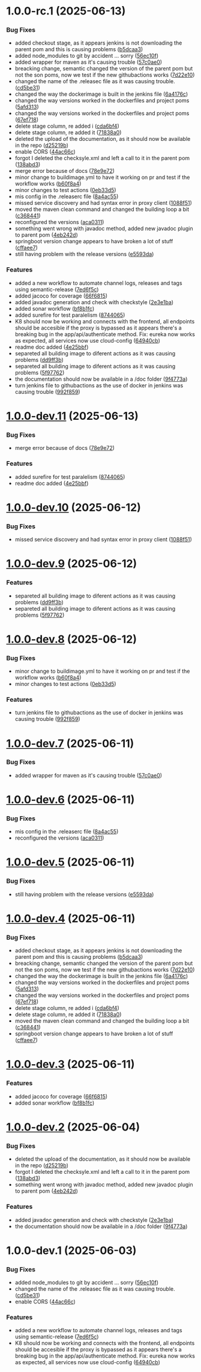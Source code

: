 # 1.0.0-rc.1 (2025-06-13)


### Bug Fixes

* added checkout stage, as it appears jenkins is not downloading the parent pom and this is causing problems ([b5dcaa3](https://github.com/FelipeBarretoB/ecommerce-microservice-backend-app/commit/b5dcaa34302fd5b04d5292f81314433e6865a118))
* added node_modules to git by accident ... sorry ([56ec10f](https://github.com/FelipeBarretoB/ecommerce-microservice-backend-app/commit/56ec10f1d1fbcb87386736380ab09e8049ec78ee))
* added wrapper for maven as it's causing trouble ([57c0ae0](https://github.com/FelipeBarretoB/ecommerce-microservice-backend-app/commit/57c0ae05257dcd9222fb770933c3c04c27e11234))
* breacking change, semantic changed the version of the parent pom but not the son poms, now we test if the new githubactions works ([7d22e10](https://github.com/FelipeBarretoB/ecommerce-microservice-backend-app/commit/7d22e10f0e4f39c9ae85a72f6bc698c71ce4b8ba))
* changed the name of the .releasec file as it was causing trouble. ([cd5be31](https://github.com/FelipeBarretoB/ecommerce-microservice-backend-app/commit/cd5be311c13d74ccfdf4f9740338d202d39304e6))
* changed the way the dockerimage is built in the jenkins file ([6a4176c](https://github.com/FelipeBarretoB/ecommerce-microservice-backend-app/commit/6a4176c1790507b3715864972dabfdc67ffefbc6))
* changed the way versions worked in the dockerfiles and project poms ([5afd313](https://github.com/FelipeBarretoB/ecommerce-microservice-backend-app/commit/5afd313870ef48bbf6071b7563589ef87522dd4e))
* changed the way versions worked in the dockerfiles and project poms ([67ef718](https://github.com/FelipeBarretoB/ecommerce-microservice-backend-app/commit/67ef718c5deb260d9df2d356c8026291920b5027))
* delete stage column, re added i ([cda6bf4](https://github.com/FelipeBarretoB/ecommerce-microservice-backend-app/commit/cda6bf4b4040b0ba3df6c5a4a37b16529f0e0ab7))
* delete stage column, re added it ([71838a0](https://github.com/FelipeBarretoB/ecommerce-microservice-backend-app/commit/71838a042d35fbef2e1a43724f3856d251249a42))
* deleted the upload of the documentation, as it should now be available in the repo ([d25219b](https://github.com/FelipeBarretoB/ecommerce-microservice-backend-app/commit/d25219b52f4bc011066802c7cd0c71d74d4a034e))
* enable CORS ([44ac66c](https://github.com/FelipeBarretoB/ecommerce-microservice-backend-app/commit/44ac66c91435fb120e88d76d873497702a7a0d66))
* forgot I deleted the checksyle.xml and left a call to it in the parent pom ([138abd3](https://github.com/FelipeBarretoB/ecommerce-microservice-backend-app/commit/138abd3e0db57738dab3fda7e0f9e2f6a71a9076))
* merge error because of docs ([78e9e72](https://github.com/FelipeBarretoB/ecommerce-microservice-backend-app/commit/78e9e72cac48a91f9e7d3b4dd2123f160e3ecc0e))
* minor change to buildimage.yml to have it working on pr and test if the workflow works ([b60f8a4](https://github.com/FelipeBarretoB/ecommerce-microservice-backend-app/commit/b60f8a42de966ba1b757dca3c77768e65cb58462))
* minor changes to test actions ([0eb33d5](https://github.com/FelipeBarretoB/ecommerce-microservice-backend-app/commit/0eb33d5ca32704009635b036d126f000bfadc787))
* mis config in the .releaserc file ([8a4ac55](https://github.com/FelipeBarretoB/ecommerce-microservice-backend-app/commit/8a4ac5598f5940b82cba0b6ae2fc69e8108190e8))
* missed service discovery and had syntax error in proxy client ([1088f51](https://github.com/FelipeBarretoB/ecommerce-microservice-backend-app/commit/1088f51c033295edef310425b8ad82c6cf979099))
* moved the maven clean command and changed the building loop a bit ([c368441](https://github.com/FelipeBarretoB/ecommerce-microservice-backend-app/commit/c368441692644bb3d9562a7889512f91c14a4631))
* reconfigured the versions ([aca0311](https://github.com/FelipeBarretoB/ecommerce-microservice-backend-app/commit/aca03119c51abdb788c22cac324ea55475da7a74))
* something went wrong with javadoc method, added new javadoc plugin to parent pom ([4eb242d](https://github.com/FelipeBarretoB/ecommerce-microservice-backend-app/commit/4eb242dc2c2df132ee3cb07d09a1f72e75889cb4))
* springboot version change appears to have broken a lot of stuff ([cffaee7](https://github.com/FelipeBarretoB/ecommerce-microservice-backend-app/commit/cffaee743f605a699d42886e6bbc318e6c8e1021))
* still having problem with the release versions ([e5593da](https://github.com/FelipeBarretoB/ecommerce-microservice-backend-app/commit/e5593da2f8e4484b4428311777a8b7cd917319aa))


### Features

* added a new workflow to automate channel logs, releases and tags using semantic-release ([7ed6f5c](https://github.com/FelipeBarretoB/ecommerce-microservice-backend-app/commit/7ed6f5c54d5500b6b4ffba062b6e1e23dc89e5c3))
* added jacoco for coverage ([66f6815](https://github.com/FelipeBarretoB/ecommerce-microservice-backend-app/commit/66f6815bb80c4a54195abea37195599fd8bb6f1b))
* added javadoc generation and check with checkstyle ([2e3e1ba](https://github.com/FelipeBarretoB/ecommerce-microservice-backend-app/commit/2e3e1ba73493e60dab471d8f2b5e41dbc9bca936))
* added sonar workflow ([bf8b1fc](https://github.com/FelipeBarretoB/ecommerce-microservice-backend-app/commit/bf8b1fc7f35e3e61f9b1163f72578ddf8fa26eb1))
* added surefire for test paralelism ([8744065](https://github.com/FelipeBarretoB/ecommerce-microservice-backend-app/commit/8744065fd5716eeab687c5d17936d90fd513e145))
* K8 should now be working and connects with the frontend, all endpoints should be accesible if the proxy is bypassed as it appears there's a breaking bug in the app/api/authenticate method. Fix: eureka now works as expected, all services now use cloud-config ([64940cb](https://github.com/FelipeBarretoB/ecommerce-microservice-backend-app/commit/64940cb2d49d418ee0bc180fb0c2ca8614fe77e7))
* readme doc added ([4e25bbf](https://github.com/FelipeBarretoB/ecommerce-microservice-backend-app/commit/4e25bbf0d65c762d4629a5bcb24b1c7c96f233d4))
* separeted all building image to diferent actions as it was causing problems ([dd9ff3b](https://github.com/FelipeBarretoB/ecommerce-microservice-backend-app/commit/dd9ff3bd91bae3e9b8b993012e2ea894ceace389))
* separeted all building image to diferent actions as it was causing problems ([5f97762](https://github.com/FelipeBarretoB/ecommerce-microservice-backend-app/commit/5f97762ad6fd0f7b48c4c961fbb0351c3e3f5852))
* the documentation should now be available in a /doc folder ([9f4773a](https://github.com/FelipeBarretoB/ecommerce-microservice-backend-app/commit/9f4773a98d41625a513c8130de8f3139bbac8da9))
* turn jenkins file to githubactions as the use of docker in jenkins was causing trouble ([992f859](https://github.com/FelipeBarretoB/ecommerce-microservice-backend-app/commit/992f859717d0fbd524ee108ff0bf5e8f562f8ba7))

# [1.0.0-dev.11](https://github.com/FelipeBarretoB/ecommerce-microservice-backend-app/compare/v1.0.0-dev.10...v1.0.0-dev.11) (2025-06-13)


### Bug Fixes

* merge error because of docs ([78e9e72](https://github.com/FelipeBarretoB/ecommerce-microservice-backend-app/commit/78e9e72cac48a91f9e7d3b4dd2123f160e3ecc0e))


### Features

* added surefire for test paralelism ([8744065](https://github.com/FelipeBarretoB/ecommerce-microservice-backend-app/commit/8744065fd5716eeab687c5d17936d90fd513e145))
* readme doc added ([4e25bbf](https://github.com/FelipeBarretoB/ecommerce-microservice-backend-app/commit/4e25bbf0d65c762d4629a5bcb24b1c7c96f233d4))

# [1.0.0-dev.10](https://github.com/FelipeBarretoB/ecommerce-microservice-backend-app/compare/v1.0.0-dev.9...v1.0.0-dev.10) (2025-06-12)


### Bug Fixes

* missed service discovery and had syntax error in proxy client ([1088f51](https://github.com/FelipeBarretoB/ecommerce-microservice-backend-app/commit/1088f51c033295edef310425b8ad82c6cf979099))

# [1.0.0-dev.9](https://github.com/FelipeBarretoB/ecommerce-microservice-backend-app/compare/v1.0.0-dev.8...v1.0.0-dev.9) (2025-06-12)


### Features

* separeted all building image to diferent actions as it was causing problems ([dd9ff3b](https://github.com/FelipeBarretoB/ecommerce-microservice-backend-app/commit/dd9ff3bd91bae3e9b8b993012e2ea894ceace389))
* separeted all building image to diferent actions as it was causing problems ([5f97762](https://github.com/FelipeBarretoB/ecommerce-microservice-backend-app/commit/5f97762ad6fd0f7b48c4c961fbb0351c3e3f5852))

# [1.0.0-dev.8](https://github.com/FelipeBarretoB/ecommerce-microservice-backend-app/compare/v1.0.0-dev.7...v1.0.0-dev.8) (2025-06-12)


### Bug Fixes

* minor change to buildimage.yml to have it working on pr and test if the workflow works ([b60f8a4](https://github.com/FelipeBarretoB/ecommerce-microservice-backend-app/commit/b60f8a42de966ba1b757dca3c77768e65cb58462))
* minor changes to test actions ([0eb33d5](https://github.com/FelipeBarretoB/ecommerce-microservice-backend-app/commit/0eb33d5ca32704009635b036d126f000bfadc787))


### Features

* turn jenkins file to githubactions as the use of docker in jenkins was causing trouble ([992f859](https://github.com/FelipeBarretoB/ecommerce-microservice-backend-app/commit/992f859717d0fbd524ee108ff0bf5e8f562f8ba7))

# [1.0.0-dev.7](https://github.com/FelipeBarretoB/ecommerce-microservice-backend-app/compare/v1.0.0-dev.6...v1.0.0-dev.7) (2025-06-11)


### Bug Fixes

* added wrapper for maven as it's causing trouble ([57c0ae0](https://github.com/FelipeBarretoB/ecommerce-microservice-backend-app/commit/57c0ae05257dcd9222fb770933c3c04c27e11234))

# [1.0.0-dev.6](https://github.com/FelipeBarretoB/ecommerce-microservice-backend-app/compare/v1.0.0-dev.5...v1.0.0-dev.6) (2025-06-11)


### Bug Fixes

* mis config in the .releaserc file ([8a4ac55](https://github.com/FelipeBarretoB/ecommerce-microservice-backend-app/commit/8a4ac5598f5940b82cba0b6ae2fc69e8108190e8))
* reconfigured the versions ([aca0311](https://github.com/FelipeBarretoB/ecommerce-microservice-backend-app/commit/aca03119c51abdb788c22cac324ea55475da7a74))

# [1.0.0-dev.5](https://github.com/FelipeBarretoB/ecommerce-microservice-backend-app/compare/v1.0.0-dev.4...v1.0.0-dev.5) (2025-06-11)


### Bug Fixes

* still having problem with the release versions ([e5593da](https://github.com/FelipeBarretoB/ecommerce-microservice-backend-app/commit/e5593da2f8e4484b4428311777a8b7cd917319aa))

# [1.0.0-dev.4](https://github.com/FelipeBarretoB/ecommerce-microservice-backend-app/compare/v1.0.0-dev.3...v1.0.0-dev.4) (2025-06-11)


### Bug Fixes

* added checkout stage, as it appears jenkins is not downloading the parent pom and this is causing problems ([b5dcaa3](https://github.com/FelipeBarretoB/ecommerce-microservice-backend-app/commit/b5dcaa34302fd5b04d5292f81314433e6865a118))
* breacking change, semantic changed the version of the parent pom but not the son poms, now we test if the new githubactions works ([7d22e10](https://github.com/FelipeBarretoB/ecommerce-microservice-backend-app/commit/7d22e10f0e4f39c9ae85a72f6bc698c71ce4b8ba))
* changed the way the dockerimage is built in the jenkins file ([6a4176c](https://github.com/FelipeBarretoB/ecommerce-microservice-backend-app/commit/6a4176c1790507b3715864972dabfdc67ffefbc6))
* changed the way versions worked in the dockerfiles and project poms ([5afd313](https://github.com/FelipeBarretoB/ecommerce-microservice-backend-app/commit/5afd313870ef48bbf6071b7563589ef87522dd4e))
* changed the way versions worked in the dockerfiles and project poms ([67ef718](https://github.com/FelipeBarretoB/ecommerce-microservice-backend-app/commit/67ef718c5deb260d9df2d356c8026291920b5027))
* delete stage column, re added i ([cda6bf4](https://github.com/FelipeBarretoB/ecommerce-microservice-backend-app/commit/cda6bf4b4040b0ba3df6c5a4a37b16529f0e0ab7))
* delete stage column, re added it ([71838a0](https://github.com/FelipeBarretoB/ecommerce-microservice-backend-app/commit/71838a042d35fbef2e1a43724f3856d251249a42))
* moved the maven clean command and changed the building loop a bit ([c368441](https://github.com/FelipeBarretoB/ecommerce-microservice-backend-app/commit/c368441692644bb3d9562a7889512f91c14a4631))
* springboot version change appears to have broken a lot of stuff ([cffaee7](https://github.com/FelipeBarretoB/ecommerce-microservice-backend-app/commit/cffaee743f605a699d42886e6bbc318e6c8e1021))

# [1.0.0-dev.3](https://github.com/FelipeBarretoB/ecommerce-microservice-backend-app/compare/v1.0.0-dev.2...v1.0.0-dev.3) (2025-06-11)


### Features

* added jacoco for coverage ([66f6815](https://github.com/FelipeBarretoB/ecommerce-microservice-backend-app/commit/66f6815bb80c4a54195abea37195599fd8bb6f1b))
* added sonar workflow ([bf8b1fc](https://github.com/FelipeBarretoB/ecommerce-microservice-backend-app/commit/bf8b1fc7f35e3e61f9b1163f72578ddf8fa26eb1))

# [1.0.0-dev.2](https://github.com/FelipeBarretoB/ecommerce-microservice-backend-app/compare/v1.0.0-dev.1...v1.0.0-dev.2) (2025-06-04)


### Bug Fixes

* deleted the upload of the documentation, as it should now be available in the repo ([d25219b](https://github.com/FelipeBarretoB/ecommerce-microservice-backend-app/commit/d25219b52f4bc011066802c7cd0c71d74d4a034e))
* forgot I deleted the checksyle.xml and left a call to it in the parent pom ([138abd3](https://github.com/FelipeBarretoB/ecommerce-microservice-backend-app/commit/138abd3e0db57738dab3fda7e0f9e2f6a71a9076))
* something went wrong with javadoc method, added new javadoc plugin to parent pom ([4eb242d](https://github.com/FelipeBarretoB/ecommerce-microservice-backend-app/commit/4eb242dc2c2df132ee3cb07d09a1f72e75889cb4))


### Features

* added javadoc generation and check with checkstyle ([2e3e1ba](https://github.com/FelipeBarretoB/ecommerce-microservice-backend-app/commit/2e3e1ba73493e60dab471d8f2b5e41dbc9bca936))
* the documentation should now be available in a /doc folder ([9f4773a](https://github.com/FelipeBarretoB/ecommerce-microservice-backend-app/commit/9f4773a98d41625a513c8130de8f3139bbac8da9))

# 1.0.0-dev.1 (2025-06-03)


### Bug Fixes

* added node_modules to git by accident ... sorry ([56ec10f](https://github.com/FelipeBarretoB/ecommerce-microservice-backend-app/commit/56ec10f1d1fbcb87386736380ab09e8049ec78ee))
* changed the name of the .releasec file as it was causing trouble. ([cd5be31](https://github.com/FelipeBarretoB/ecommerce-microservice-backend-app/commit/cd5be311c13d74ccfdf4f9740338d202d39304e6))
* enable CORS ([44ac66c](https://github.com/FelipeBarretoB/ecommerce-microservice-backend-app/commit/44ac66c91435fb120e88d76d873497702a7a0d66))


### Features

* added a new workflow to automate channel logs, releases and tags using semantic-release ([7ed6f5c](https://github.com/FelipeBarretoB/ecommerce-microservice-backend-app/commit/7ed6f5c54d5500b6b4ffba062b6e1e23dc89e5c3))
* K8 should now be working and connects with the frontend, all endpoints should be accesible if the proxy is bypassed as it appears there's a breaking bug in the app/api/authenticate method. Fix: eureka now works as expected, all services now use cloud-config ([64940cb](https://github.com/FelipeBarretoB/ecommerce-microservice-backend-app/commit/64940cb2d49d418ee0bc180fb0c2ca8614fe77e7))
